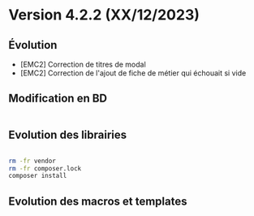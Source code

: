 Version 4.2.2 (XX/12/2023)
====

Évolution
---
- [EMC2] Correction de titres de modal
- [EMC2] Correction de l'ajout de fiche de métier qui échouait si vide

Modification en BD
---

```postgresql
```

Evolution des librairies
---



```bash
```

```bash
rm -fr vendor
rm -fr composer.lock
composer install
```

Evolution des macros et templates
---
